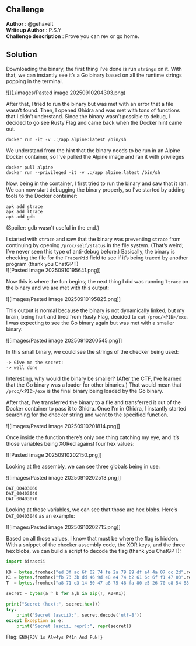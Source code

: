 ## Challenge

**Author** : @gehaxelt<br>
**Writeup Author** : P.S.Y<br>
**Challenge description** : Prove you can rev or go home.

## Solution

Downloading the binary, the first thing I’ve done is run `strings` on it. With that, we can instantly see it’s a Go binary based on all the runtime strings popping in the terminal.

![](./images/Pasted image 20250910204303.png)

After that, I tried to run the binary but was met with an error that a file wasn’t found. Then, I opened Ghidra and was met with tons of functions that I didn’t understand. Since the binary wasn’t possible to debug, I decided to go see Rusty Flag and came back when the Docker hint came out.

`docker run -it -v .:/app alpine:latest /bin/sh`

We understand from the hint that the binary needs to be run in an Alpine Docker container, so I’ve pulled the Alpine image and ran it with privileges

```shell
docker pull alpine
docker run --privileged -it -v .:/app alpine:latest /bin/sh
```

Now, being in the container, I first tried to run the binary and saw that it ran. We can now start debugging the binary properly, so I’ve started by adding tools to the Docker container:

```shell
apk add strace
apk add ltrace
apk add gdb
```

(Spoiler: gdb wasn’t useful in the end.)

I started with `strace` and saw that the binary was preventing `strace` from continuing by opening `/proc/self/status` in the file system. (That’s weird; I’ve never seen this type of anti-debug before.) Basically, the binary is checking the file for the `TracerPid` field to see if it’s being traced by another program (thank you ChatGPT)  
![[Pasted image 20250910195641.png]]

Now this is where the fun begins; the next thing I did was running `ltrace` on the binary and we are met with this output:

![[images/Pasted image 20250910195825.png]]

This output is normal because the binary is not dynamically linked, but my brain, being hurt and tired from Rusty Flag, decided to `cat` `/proc/<PID>/exe`. I was expecting to see the Go binary again but was met with a smaller binary.

![[images/Pasted image 20250910200545.png]]

In this small binary, we could see the strings of the checker being used:

```text
-> Give me the secret:
-> well done
```

Interesting, why would the binary be smaller? (After the CTF, I’ve learned that the Go binary was a loader for other binaries.) That would mean that `/proc/<PID>/exe` is the final binary being loaded by the Go binary.

After that, I’ve transferred the binary to a file and transferred it out of the Docker container to pass it to Ghidra. Once I’m in Ghidra, I instantly started searching for the checker string and went to the specified function.

![[images/Pasted image 20250910201814.png]]

Once inside the function there’s only one thing catching my eye, and it’s those variables being XORed against four hex values:

![[Pasted image 20250910202150.png]]

Looking at the assembly, we can see three globals being in use:

![[images/Pasted image 20250910202513.png]]

```text
DAT_00403060
DAT_00403040
DAT_00403070
```

Looking at those variables, we can see that those are hex blobs. Here’s `DAT_00403040` as an example:

![[images/Pasted image 20250910202715.png]]

Based on all those values, I know that must be where the flag is hidden. With a snippet of the checker assembly code, the XOR keys, and the three hex blobs, we can build a script to decode the flag (thank you ChatGPT):

```python
import binascii

K0 = bytes.fromhex("ed 3f ac 6f 02 74 fe 2a 79 89 df a4 4a 07 dc 2d".replace(" ",""))
K1 = bytes.fromhex("fb 73 3b dd 46 9d e8 e4 74 b2 61 6c 6f f1 47 03".replace(" ",""))
T  = bytes.fromhex("a8 71 e3 14 50 47 a8 75 48 fa 80 e5 26 70 e8 54 88 2c 6b e9 77 f3 b7 a5 1a d6 3e 2a 1a bf 66 7e".replace(" ",""))

secret = bytes(a ^ b for a,b in zip(T, K0+K1))

print("Secret (hex):", secret.hex())
try:
    print("Secret (ascii):", secret.decode('utf-8'))
except Exception as e:
    print("Secret (ascii, repr):", repr(secret))
```

Flag: `ENO{R3V_1s_Alw4ys_P41n_And_FuN!}`
